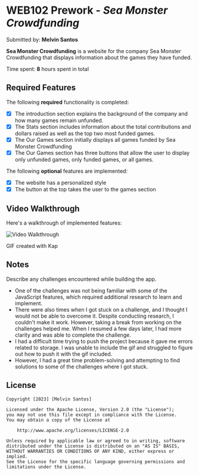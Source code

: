 # WEB102 Prework - *Sea Monster Crowdfunding*

Submitted by: **Melvin Santos**

**Sea Monster Crowdfunding** is a website for the company Sea Monster Crowdfunding that displays information about the games they have funded.

Time spent: **8** hours spent in total

## Required Features

The following **required** functionality is completed:

* [x] The introduction section explains the background of the company and how many games remain unfunded.
* [x] The Stats section includes information about the total contributions and dollars raised as well as the top two most funded games.
* [x] The Our Games section initially displays all games funded by Sea Monster Crowdfunding
* [x] The Our Games section has three buttons that allow the user to display only unfunded games, only funded games, or all games.

The following **optional** features are implemented:

* [x] The website has a personalized style
* [x] The button at the top takes the user to the games section

## Video Walkthrough

Here's a walkthrough of implemented features:

<img src='./assets/codepath-prework.gif' title='Video Walkthrough' width='' alt='Video Walkthrough' />

<!-- Replace this with whatever GIF tool you used! -->
GIF created with Kap  
<!-- Recommended tools:
[Kap](https://getkap.co/) for macOS
[ScreenToGif](https://www.screentogif.com/) for Windows
[peek](https://github.com/phw/peek) for Linux. -->

## Notes

Describe any challenges encountered while building the app.
- One of the challenges was not being familiar with some of the JavaScript features, which required additional research to learn and implement.
- There were also times when I got stuck on a challenge, and I thought I would not be able to overcome it. Despite conducting research, I couldn't make it work. However, taking a break from working on the challenges helped me. When I resumed a few days later, I had more clarity and was able to complete the challenge.
- I had a difficult time trying to push the project because it gave me errors related to storage. I was unable to include the gif and struggled to figure out how to push it with the gif included.
- However, I had a great time problem-solving and attempting to find solutions to some of the challenges where I got stuck.

## License

    Copyright [2023] [Melvin Santos]

    Licensed under the Apache License, Version 2.0 (the "License");
    you may not use this file except in compliance with the License.
    You may obtain a copy of the License at

        http://www.apache.org/licenses/LICENSE-2.0

    Unless required by applicable law or agreed to in writing, software
    distributed under the License is distributed on an "AS IS" BASIS,
    WITHOUT WARRANTIES OR CONDITIONS OF ANY KIND, either express or implied.
    See the License for the specific language governing permissions and
    limitations under the License.
